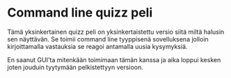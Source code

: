 # Command line quizz peli

Tämä yksinkertainen quizz peli on yksinkertaistettu versio siitä miltä halusin sen näyttävän.
Se toimii command line tyyppisenä sovelluksena jolloin kirjoittamalla vastauksia se reagoi antamalla 
uusia kysymyksiä.

En saanut GUI'ta mitenkään toimimaan tämän kanssa ja aika loppui kesken joten jouduin tyytymään
pelkistettyyn versioon.

